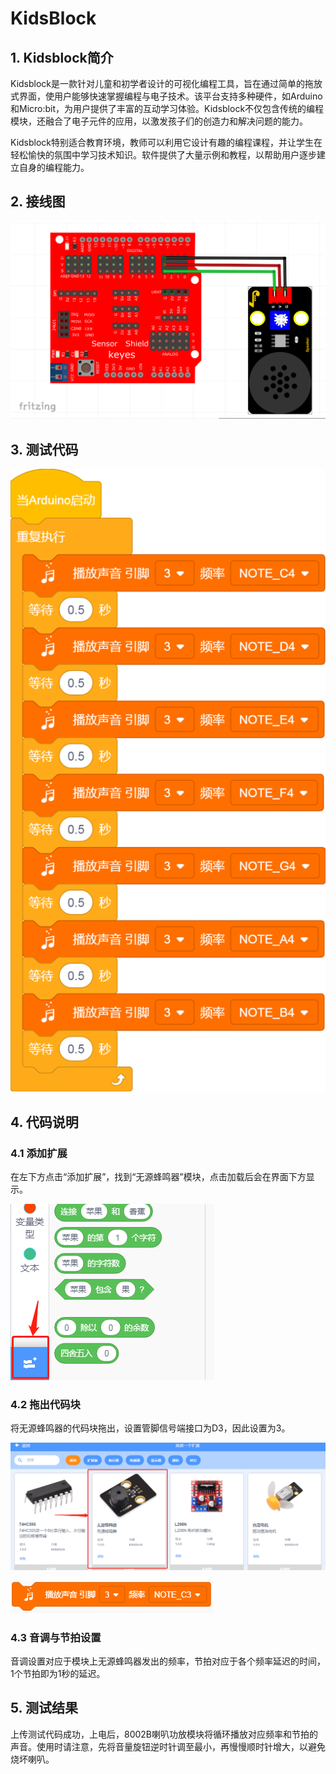 # KidsBlock


## 1. Kidsblock简介  

Kidsblock是一款针对儿童和初学者设计的可视化编程工具，旨在通过简单的拖放式界面，使用户能够快速掌握编程与电子技术。该平台支持多种硬件，如Arduino和Micro:bit，为用户提供了丰富的互动学习体验。Kidsblock不仅包含传统的编程模块，还融合了电子元件的应用，以激发孩子们的创造力和解决问题的能力。  

Kidsblock特别适合教育环境，教师可以利用它设计有趣的编程课程，并让学生在轻松愉快的氛围中学习技术知识。软件提供了大量示例和教程，以帮助用户逐步建立自身的编程能力。  

## 2. 接线图  

![](media/79ac76c38bc47d73046d5b8e859a59d9.png)  

## 3. 测试代码  

![](media/6737119ed3f3754f6047ad9c7090f523.png)  

## 4. 代码说明  

### 4.1 添加扩展  

在左下方点击“添加扩展”，找到“无源蜂鸣器”模块，点击加载后会在界面下方显示。  

![](media/6e7330bcc12221831bc48682b6b6f64b.png)  

### 4.2 拖出代码块  

将无源蜂鸣器的代码块拖出，设置管脚信号端接口为D3，因此设置为3。  

![](media/49bf79167abd8cde4fd8efa34fc23b46.png)  

![](media/ff4b487ec075796b395319c803e2300e.png)  

### 4.3 音调与节拍设置  

音调设置对应于模块上无源蜂鸣器发出的频率，节拍对应于各个频率延迟的时间，1个节拍即为1秒的延迟。  

## 5. 测试结果  

上传测试代码成功，上电后，8002B喇叭功放模块将循环播放对应频率和节拍的声音。使用时请注意，先将音量旋钮逆时针调至最小，再慢慢顺时针增大，以避免烧坏喇叭。







